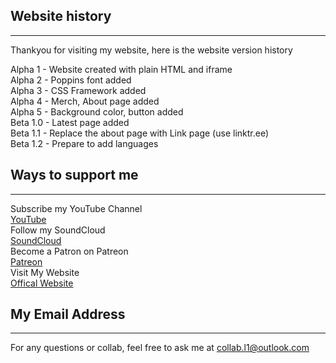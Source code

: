 ## Website history
---
Thankyou for visiting my website, here is the website version history

Alpha 1 - Website created with plain HTML and iframe  
Alpha 2 - Poppins font added  
Alpha 3 - CSS Framework added  
Alpha 4 - Merch, About page added  
Alpha 5 - Background color, button added  
Beta 1.0 - Latest page added  
Beta 1.1 - Replace the about page with Link page (use linktr.ee)  
Beta 1.2 - Prepare to add languages  

## Ways to support me
---
Subscribe my YouTube Channel  
[YouTube](https://www.youtube.com/channel/UCXC8hhb3Hnk1wuDIzTQ4uFQ)  
Follow my SoundCloud  
[SoundCloud](https://soundcloud.com/user-515191335)  
Become a Patron on Patreon  
[Patreon](https://www.patreon.com/L1Music)  
Visit My Website  
[Offical Website](https://l1music.github.com/)  
## My Email Address
---
For any questions or collab, feel free to ask me at [collab.l1@outlook.com](mailto:collab.l1@outlook.com)
